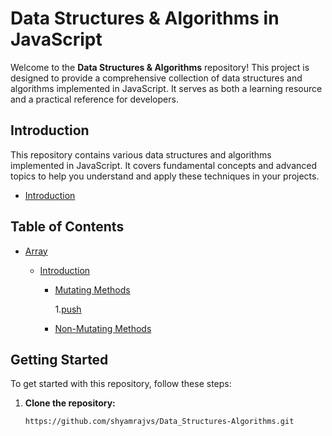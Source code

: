 # Data Structures & Algorithms in JavaScript

Welcome to the **Data Structures & Algorithms** repository! This project is designed to provide a comprehensive collection of data structures and algorithms implemented in JavaScript. It serves as both a learning resource and a practical reference for developers.

## Introduction

This repository contains various data structures and algorithms implemented in JavaScript. It covers fundamental concepts and advanced topics to help you understand and apply these techniques in your projects.
- [Introduction](https://github.com/shyamrajvs/Data_Structures-Algorithms/blob/main/Introduction.js)

## Table of Contents

- [Array](https://github.com/shyamrajvs/Data_Structures-Algorithms/tree/main/Array)

   - [Introduction](https://github.com/shyamrajvs/Data_Structures-Algorithms/blob/main/Array/arrayIntroduction.js)

      - [Mutating Methods](https://github.com/shyamrajvs/Data_Structures-Algorithms/tree/main/Array/Mutating%20Methods)

         1.[push](https://github.com/shyamrajvs/Data_Structures-Algorithms/blob/main/Array/Mutating%20Methods/push.js)

      - [Non-Mutating Methods](https://github.com/shyamrajvs/Data_Structures-Algorithms/tree/main/Array/Non-Mutating%20Methods)



## Getting Started

To get started with this repository, follow these steps:

1. **Clone the repository:**

   ```bash
   https://github.com/shyamrajvs/Data_Structures-Algorithms.git
